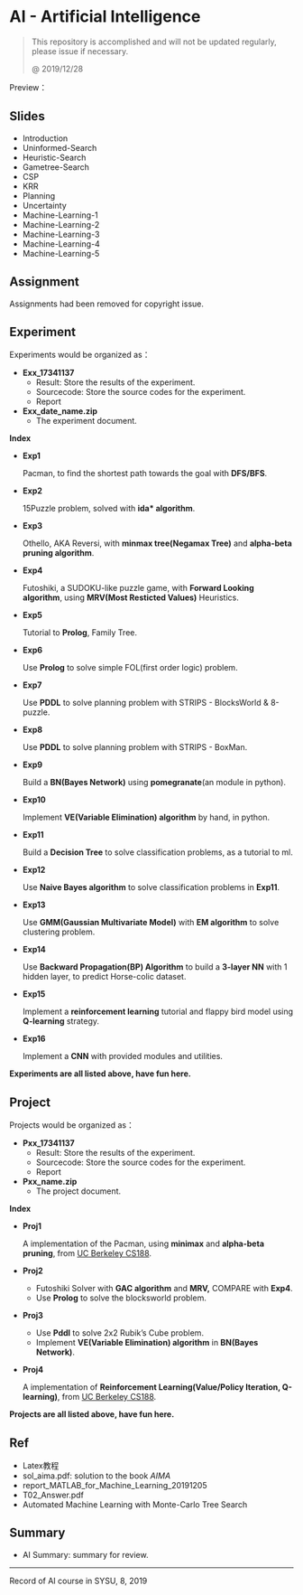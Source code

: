 # AI - Artificial Intelligence

> This repository is accomplished and will not be updated regularly, please issue if necessary.
>
> @ 2019/12/28

Preview：

## Slides

* Introduction
* Uninformed-Search
* Heuristic-Search
* Gametree-Search
* CSP
* KRR
* Planning
* Uncertainty
* Machine-Learning-1
* Machine-Learning-2
* Machine-Learning-3
* Machine-Learning-4
* Machine-Learning-5

## Assignment

Assignments had been removed for copyright issue.

## Experiment

Experiments would be organized as：

* **Exx_17341137**
  * Result: Store the results of the experiment.
  * Sourcecode: Store the source codes for the experiment.
  * Report
* **Exx_date_name.zip**
  * The experiment document.

**Index**

- **Exp1**

  Pacman, to find the shortest path towards the goal with **DFS/BFS**.

- **Exp2**

  15Puzzle problem, solved with **ida\* algorithm**.
  
- **Exp3**

  Othello, AKA Reversi, with **minmax tree(Negamax Tree)** and **alpha-beta pruning algorithm**.
  
- **Exp4**

  Futoshiki, a SUDOKU-like puzzle game, with **Forward Looking algorithm**, using **MRV(Most Resticted Values)** Heuristics.
  
- **Exp5**

  Tutorial to **Prolog**, Family Tree.

- **Exp6**

  Use **Prolog** to solve simple FOL(first order logic) problem.

- **Exp7**

  Use **PDDL** to solve planning problem with STRIPS - BlocksWorld & 8-puzzle.

- **Exp8**

  Use **PDDL** to solve planning problem with STRIPS - BoxMan.

- **Exp9**

  Build a **BN(Bayes Network)** using **pomegranate**(an module in python).

- **Exp10**

  Implement **VE(Variable Elimination) algorithm** by hand, in python.

- **Exp11**

  Build a **Decision Tree** to solve classification problems, as a tutorial to ml.

- **Exp12**

  Use **Naive Bayes algorithm** to solve classification problems in **Exp11**.

- **Exp13**

  Use **GMM(Gaussian Multivariate Model)** with **EM algorithm** to solve clustering problem.

- **Exp14**

  Use **Backward Propagation(BP) Algorithm** to build a **3-layer NN** with 1 hidden layer, to predict Horse-colic dataset.

- **Exp15**

  Implement a **reinforcement learning** tutorial and flappy  bird model using **Q-learning** strategy.
  
- **Exp16**

  Implement a **CNN** with provided modules and utilities.

**Experiments are all listed above, have fun here.**

## Project

Projects would be organized as：

* **Pxx_17341137**
  - Result: Store the results of the experiment.
  - Sourcecode: Store the source codes for the experiment.
  - Report
* **Pxx_name.zip**
  - The project document.

**Index**

- **Proj1**

  A implementation of the Pacman, using **minimax** and **alpha-beta pruning**, from [UC Berkeley CS188](http://ai.berkeley.edu/multiagent.html#Q5).

- **Proj2**

  * Futoshiki Solver with **GAC algorithm** and **MRV,** COMPARE with **Exp4**.
  * Use **Prolog** to solve the blocksworld problem.

- **Proj3**

  - Use **Pddl** to solve 2x2 Rubik’s Cube problem.
  - Implement **VE(Variable Elimination) algorithm** in **BN(Bayes Network)**.

- **Proj4**

  A implementation of **Reinforcement Learning(Value/Policy Iteration, Q-learning)**, from [UC Berkeley CS188](http://ai.berkeley.edu/multiagent.html#Q5).

**Projects are all listed above, have fun here.**

## Ref

* Latex教程
* sol_aima.pdf: solution to the book *AIMA*
* report_MATLAB_for_Machine_Learning_20191205
* T02_Answer.pdf
* Automated Machine Learning with Monte-Carlo Tree Search

## Summary

* AI Summary: summary for review.

---

Record of AI course in SYSU, 8, 2019
